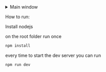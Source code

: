 <details>
  <summary>Main window</summary>
  ![image](https://github.com/user-attachments/assets/093dbbe4-7b19-48c4-8fa5-cec6f0da3d81)
</details>

How to run:

Install nodejs

on the root folder run once
```bash
npm install
```

every time to start the dev server you can run
```bash
npm run dev
```
